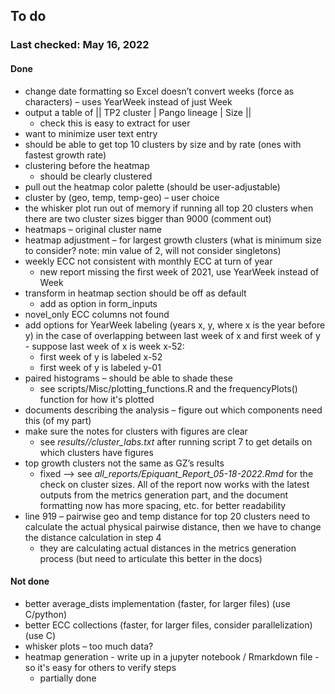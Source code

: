 
## To do

### Last checked: May 16, 2022

#### Done

* change date formatting so Excel doesn’t convert weeks (force as characters) – uses YearWeek instead of just Week
* output a table of || TP2 cluster | Pango lineage | Size ||
    * check this is easy to extract for user
* want to minimize user text entry
* should be able to get top 10 clusters by size and by rate (ones with fastest growth rate)
* clustering before the heatmap 
    * should be clearly clustered
* pull out the heatmap color palette (should be user-adjustable)
* cluster by (geo, temp, temp-geo) – user choice
* the whisker plot run out of memory if running all top 20 clusters when there are two cluster sizes bigger than 9000 (comment out)
* heatmaps – original cluster name 
* heatmap adjustment – for largest growth clusters (what is minimum size to consider? note: min value of 2, will not consider singletons)
* weekly ECC not consistent with monthly ECC at turn of year
    * new report missing the first week of 2021, use YearWeek instead of Week
* transform in heatmap section should be off as default
    * add as option in form_inputs
* novel_only ECC columns not found
* add options for YearWeek labeling (years x, y, where x is the year before y) in the case of overlapping between last week of x and first week of y - suppose last week of x is week x-52: 
    * first week of y is labeled x-52
    * first week of y is labeled y-01
* paired histograms – should be able to shade these
    * see scripts/Misc/plotting_functions.R and the frequencyPlots() function for how it's plotted
* documents describing the analysis – figure out which components need this (of my part)
* make sure the notes for clusters with figures are clear
    * see *results/<interval type>/cluster_labs.txt* after running script 7 to get details on which clusters have figures
* top growth clusters not the same as GZ’s results
    * fixed --> see *all_reports/Epiquant_Report_05-18-2022.Rmd* for the check on cluster sizes. All of the report now works with the latest outputs from the metrics generation part, and the document formatting now has more spacing, etc. for better readability
* line 919 – pairwise geo and temp distance for top 20 clusters need to calculate the actual physical pairwise distance, then we have to change the distance calculation in step 4
    * they are calculating actual distances in the metrics generation process (but need to articulate this better in the docs)

#### Not done

* better average_dists implementation (faster, for larger files) (use C/python)
* better ECC collections (faster, for larger files, consider parallelization) (use C)
* whisker plots – too much data?
* heatmap generation - write up in a jupyter notebook / Rmarkdown file - so it's easy for others to verify steps
    * partially done
